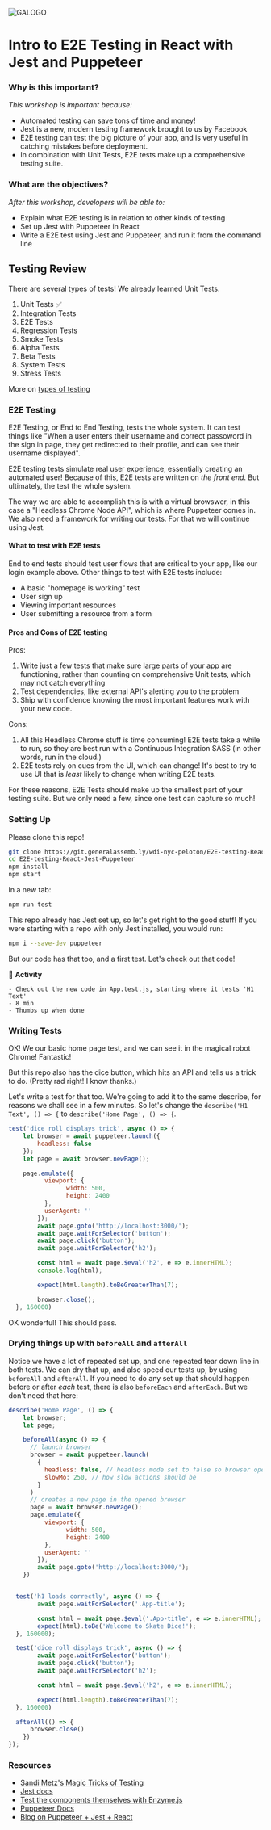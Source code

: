 ![GALOGO](https://camo.githubusercontent.com/6ce15b81c1f06d716d753a61f5db22375fa684da/68747470733a2f2f67612d646173682e73332e616d617a6f6e6177732e636f6d2f70726f64756374696f6e2f6173736574732f6c6f676f2d39663838616536633963333837313639306533333238306663663535376633332e706e67) 

# Intro to E2E Testing in React with Jest and Puppeteer

### Why is this important?
*This workshop is important because:*

- Automated testing can save tons of time and money! 
- Jest is a new, modern testing framework brought to us by Facebook
- E2E testing can test the big picture of your app, and is very useful in catching mistakes before deployment.
- In combination with Unit Tests, E2E tests make up a comprehensive testing suite. 

### What are the objectives?

*After this workshop, developers will be able to:*

* Explain what E2E testing is in relation to other kinds of testing
* Set up Jest with Puppeteer in React
* Write a E2E test using Jest and Puppeteer, and run it from the command line

## Testing Review

There are several types of tests! We already learned Unit Tests. 

1. Unit Tests ✅
2. Integration Tests
3. E2E Tests
4. Regression Tests
5. Smoke Tests
6. Alpha Tests
7. Beta Tests
8. System Tests 
9. Stress Tests

More on [types of testing](https://www.geeksforgeeks.org/types-software-testing/)

### E2E Testing 

E2E Testing, or End to End Testing, tests the whole system. It can test things like "When a user enters their username and correct passoword in the sign in page, they get redirected to their profile, and can see their username displayed". 

E2E testing tests simulate real user experience, essentially creating an automated user! Because of this, E2E tests are written on _the front end_. But ultimately, the test the whole system. 

The way we are able to accomplish this is with a virtual browswer, in this case a "Headless Chrome Node API", which is where Puppeteer comes in. We also need a framework for writing our tests. For that we will continue using Jest. 

#### What to test with E2E tests

End to end tests should test user flows that are critical to your app, like our login example above. Other things to test with E2E tests include:

- A basic "homepage is working" test
- User sign up
- Viewing important resources
- User submitting a resource from a form

#### Pros and Cons of E2E testing

Pros: 

1. Write just a few tests that make sure large parts of your app are functioning, rather than counting on comprehensive Unit tests, which may not catch everything
2. Test dependencies, like external API's alerting you to the problem
3. Ship with confidence knowing the most important features work with your new code. 

Cons:

1. All this Headless Chrome stuff is time consuming! E2E tests take a while to run, so they are best run with a Continuous Integration SASS (in other words, run in the cloud.)
2. E2E tests rely on cues from the UI, which can change! It's best to try to use UI that is _least_ likely to change when writing E2E tests. 

For these reasons, E2E Tests should make up the smallest part of your testing suite. But we only need a few, since one test can capture so much! 

### Setting Up 

Please clone this repo! 


```bash
git clone https://git.generalassemb.ly/wdi-nyc-peloton/E2E-testing-React-Jest-Puppeteer.git
cd E2E-testing-React-Jest-Puppeteer
npm install
npm start
```
In a new tab: 

```bash
npm run test
```

This repo already has Jest set up, so let's get right to the good stuff! 
If you were starting with a repo with only Jest installed, you would run: 
```bash
npm i --save-dev puppeteer
```

But our code has that too, and a first test. Let's check out that code! 

&#x1F535; **Activity**
```
- Check out the new code in App.test.js, starting where it tests 'H1 Text'
- 8 min
- Thumbs up when done
```  

### Writing Tests

OK! We our basic home page test, and we can see it in the magical robot Chrome! Fantastic!

But this repo also has the dice button, which hits an API and tells us a trick to do. (Pretty rad right! I know thanks.)

Let's write a test for that too. We're going to add it to the same describe, for reasons we shall see in a few minutes. So let's change the `describe('H1 Text', () => {` to `describe('Home Page', () => {`.

```js
test('dice roll displays trick', async () => {
  	let browser = await puppeteer.launch({
  		headless: false
  	});
  	let page = await browser.newPage();

  	page.emulate({
		  viewport: {
				width: 500,
				height: 2400
		  },
		  userAgent: ''
		});
		await page.goto('http://localhost:3000/');
		await page.waitForSelector('button');
		await page.click('button');
		await page.waitForSelector('h2');

		const html = await page.$eval('h2', e => e.innerHTML);
		console.log(html);

		expect(html.length).toBeGreaterThan(7);

		browser.close();
  }, 160000)
```

OK wonderful! This should pass. 

### Drying things up with `beforeAll` and `afterAll`

Notice we have a lot of repeated set up, and one repeated tear down line in both tests. We can dry that up, and also speed our tests up, by using `beforeAll` and `afterAll`. If you need to do any set up that should happen before or after _each_ test, there is also `beforeEach` and `afterEach`. But we don't need that here: 


```js
describe('Home Page', () => {
	let browser;
	let page;

	beforeAll(async () => {
	  // launch browser	
	  browser = await puppeteer.launch(
		{
		  headless: false, // headless mode set to false so browser opens up with visual feedback
		  slowMo: 250, // how slow actions should be
		}
	  )
	  // creates a new page in the opened browser	
	  page = await browser.newPage();
	  page.emulate({
		  viewport: {
				width: 500,
				height: 2400
		  },
		  userAgent: ''
		});
		await page.goto('http://localhost:3000/');
	})


  test('h1 loads correctly', async () => {
		await page.waitForSelector('.App-title');

		const html = await page.$eval('.App-title', e => e.innerHTML);
		expect(html).toBe('Welcome to Skate Dice!');
  }, 160000);

  test('dice roll displays trick', async () => {
		await page.waitForSelector('button');
		await page.click('button');
		await page.waitForSelector('h2');

		const html = await page.$eval('h2', e => e.innerHTML);

		expect(html.length).toBeGreaterThan(7);
  }, 160000)

  afterAll(() => {
	  browser.close()
	})
});
```

### Resources
- [Sandi Metz's Magic Tricks of Testing](https://www.youtube.com/watch?v=URSWYvyc42M)
- [Jest docs](https://facebook.github.io/jest/docs/en/getting-started.html)
- [Test the components themselves with Enzyme.js](https://git.generalassemb.ly/ga-wdi-lessons/testing-in-react-with-jest-enzyme)
- [Puppeteer Docs](https://github.com/GoogleChrome/puppeteer/blob/master/docs/api.md)
- [Blog on Puppeteer + Jest + React](https://blog.logrocket.com/end-to-end-testing-react-apps-with-puppeteer-and-jest-ce2f414b4fd7)
